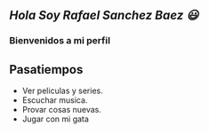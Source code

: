 ## _Hola Soy Rafael Sanchez Baez :smiley:_
### Bienvenidos a mi perfil
## Pasatiempos
- Ver peliculas y series.
- Escuchar musica.
- Provar cosas nuevas.
- Jugar con mi gata



